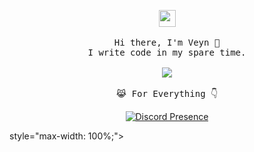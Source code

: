 <p align="center">
  <img src="https://user-images.githubusercontent.com/5679180/79618120-0daffb80-80be-11ea-819e-d2b0fa904d07.gif" width="27px">
 <br><br>
  <samp>
    Hi there, I'm Veyn 👋<br>
    I write code in my spare time.<br>
    <br><img src="https://count.getloli.com/get/@:vante-xyz?theme=asoul">
    <br><br>😹 For Everything 👇</a>
  </samp>
</p>
<p align="center">
  <a href="https://discord.com/users/929388270171873291" target="_blank"><img src="https://lanyard.cnrad.dev/api/929388270171873291?hideActivity=true" alt="Discord Presence" style="max-width: 100%;"></a>
</p>
style="max-width: 100%;"></a>
